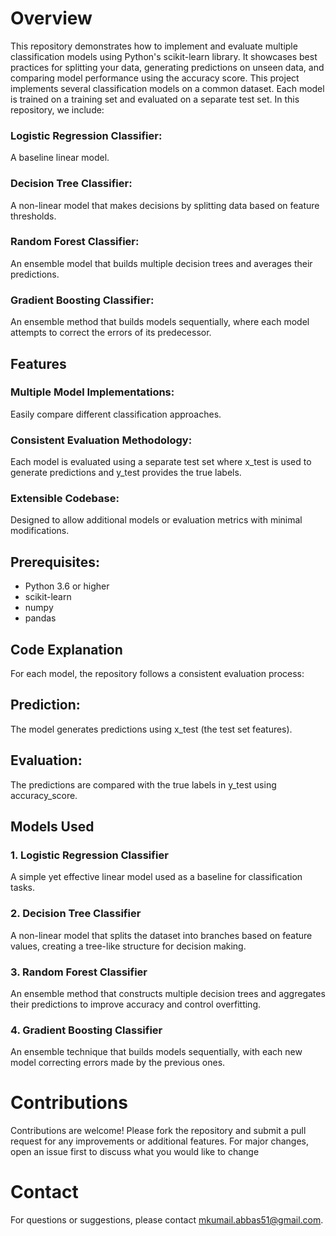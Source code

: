 # **Overview**

This repository demonstrates how to implement and evaluate multiple classification models using Python's scikit-learn library. It showcases best practices for splitting your data, generating predictions on unseen data, and comparing model performance using the accuracy score.
This project implements several classification models on a common dataset. Each model is trained on a training set and evaluated on a separate test set. In this repository, we include:
### Logistic Regression Classifier:
A baseline linear model.
### Decision Tree Classifier:
A non-linear model that makes decisions by splitting data based on feature thresholds.
### **Random Forest Classifier:** 
An ensemble model that builds multiple decision trees and averages their predictions.
### **Gradient Boosting Classifier:** 
An ensemble method that builds models sequentially, where each model attempts to correct the errors of its predecessor.

## Features
### Multiple Model Implementations: 
Easily compare different classification approaches.
### Consistent Evaluation Methodology:
Each model is evaluated using a separate test set where x_test is used to generate predictions and y_test provides the true labels.
### Extensible Codebase:
Designed to allow additional models or evaluation metrics with minimal modifications.

## **Prerequisites:**
  - Python 3.6 or higher
  - scikit-learn
  - numpy
  - pandas


## **Code Explanation**
For each model, the repository follows a consistent evaluation process:

## Prediction:
The model generates predictions using x_test (the test set features).
## Evaluation:
The predictions are compared with the true labels in y_test using accuracy_score.

## **Models Used**
### 1. Logistic Regression Classifier
A simple yet effective linear model used as a baseline for classification tasks.

### 2. Decision Tree Classifier
A non-linear model that splits the dataset into branches based on feature values, creating a tree-like structure for decision making.

### 3. Random Forest Classifier
An ensemble method that constructs multiple decision trees and aggregates their predictions to improve accuracy and control overfitting.

### 4. Gradient Boosting Classifier
An ensemble technique that builds models sequentially, with each new model correcting errors made by the previous ones.

# Contributions
Contributions are welcome! Please fork the repository and submit a pull request for any improvements or additional features. For major changes, open an issue first to discuss what you would like to change

# Contact
For questions or suggestions, please contact mkumail.abbas51@gmail.com.
